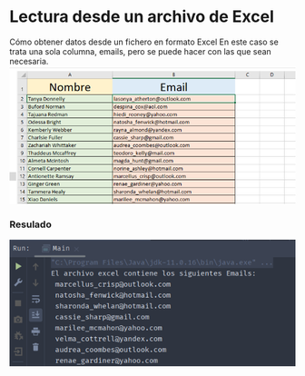# Lectura desde un archivo de Excel
Cómo obtener datos desde un fichero en formato Excel
En este caso se trata una sola columna, emails, pero se puede hacer con las que sean
necesaria.
![alt text](./img/00.png "Imagen del archivo excel")

### Resulado
![alt text](./img/01.png )
